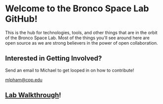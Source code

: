 # Welcome to the Bronco Space Lab GitHub! 

This is the hub for technologies, tools, and other things that are in the orbit of the Bronco Space Lab. Most of the things you'll see around here are open source as we are strong believers in the power of open collaboration. 

## Interested in Getting Involved? 

Send an email to Michael to get looped in on how to contribute! 

mlpham@cpp.edu 

## [Lab Walkthrough](https://www.youtube.com/embed/aQOCqyNh7a0?si=H3oWFh9edBZG66IK)! 
